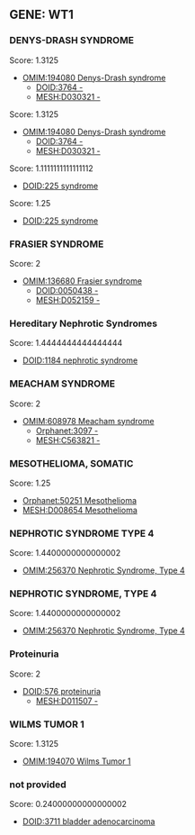 
## GENE: WT1

### DENYS-DRASH SYNDROME

Score: 1.3125

 * [OMIM:194080 Denys-Drash syndrome](http://beta.monarchinitiative.org/disease/OMIM:194080)
    * [DOID:3764 -](http://beta.monarchinitiative.org/disease/DOID:3764)
    * [MESH:D030321 -](http://beta.monarchinitiative.org/disease/MESH:D030321)

Score: 1.3125

 * [OMIM:194080 Denys-Drash syndrome](http://beta.monarchinitiative.org/disease/OMIM:194080)
    * [DOID:3764 -](http://beta.monarchinitiative.org/disease/DOID:3764)
    * [MESH:D030321 -](http://beta.monarchinitiative.org/disease/MESH:D030321)

Score: 1.1111111111111112

 * [DOID:225 syndrome](http://beta.monarchinitiative.org/disease/DOID:225)

Score: 1.25

 * [DOID:225 syndrome](http://beta.monarchinitiative.org/disease/DOID:225)

### FRASIER SYNDROME

Score: 2

 * [OMIM:136680 Frasier syndrome](http://beta.monarchinitiative.org/disease/OMIM:136680)
    * [DOID:0050438 -](http://beta.monarchinitiative.org/disease/DOID:0050438)
    * [MESH:D052159 -](http://beta.monarchinitiative.org/disease/MESH:D052159)

### Hereditary Nephrotic Syndromes

Score: 1.4444444444444444

 * [DOID:1184 nephrotic syndrome](http://beta.monarchinitiative.org/disease/DOID:1184)

### MEACHAM SYNDROME

Score: 2

 * [OMIM:608978 Meacham syndrome](http://beta.monarchinitiative.org/disease/OMIM:608978)
    * [Orphanet:3097 -](http://beta.monarchinitiative.org/disease/Orphanet:3097)
    * [MESH:C563821 -](http://beta.monarchinitiative.org/disease/MESH:C563821)

### MESOTHELIOMA, SOMATIC

Score: 1.25

 * [Orphanet:50251 Mesothelioma](http://beta.monarchinitiative.org/disease/Orphanet:50251)
 * [MESH:D008654 Mesothelioma](http://beta.monarchinitiative.org/disease/MESH:D008654)

### NEPHROTIC SYNDROME TYPE 4

Score: 1.4400000000000002

 * [OMIM:256370 Nephrotic Syndrome, Type 4](http://beta.monarchinitiative.org/disease/OMIM:256370)

### NEPHROTIC SYNDROME, TYPE 4

Score: 1.4400000000000002

 * [OMIM:256370 Nephrotic Syndrome, Type 4](http://beta.monarchinitiative.org/disease/OMIM:256370)

### Proteinuria

Score: 2

 * [DOID:576 proteinuria](http://beta.monarchinitiative.org/disease/DOID:576)
    * [MESH:D011507 -](http://beta.monarchinitiative.org/disease/MESH:D011507)

### WILMS TUMOR 1

Score: 1.3125

 * [OMIM:194070 Wilms Tumor 1](http://beta.monarchinitiative.org/disease/OMIM:194070)

### not provided

Score: 0.24000000000000002

 * [DOID:3711 bladder adenocarcinoma](http://beta.monarchinitiative.org/disease/DOID:3711)
